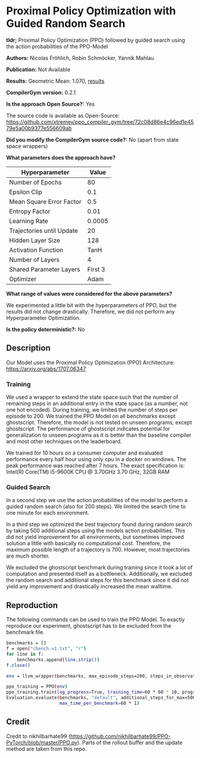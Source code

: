 <!-- To submit a leaderboard entry please fill in this document follow the
instructions in the CONTRIBUTING.md document to file a pull request. -->
# Proximal Policy Optimization with Guided Random Search
**tldr;**
Proximal Policy Optimization (PPO) followed by guided search using the action
probabilities of the PPO-Model

**Authors:** Nicolas Fröhlich, Robin Schmöcker, Yannik Mahlau
<!-- A comma separated list of authors. -->

**Publication:** Not Available
<!-- A link to a publication, if applicable. -->

**Results:** Geometric Mean: 1.070, [results](/results.csv)
<!-- Add one or more links to CSV files containing the raw results. -->

**CompilerGym version:** 0.2.1
<!-- You may print the version of CompilerGym that is installed from the command
line by running:

    python -c 'import compiler_gym; print(compiler_gym.__version__)'
-->

**Is the approach Open Source?:** Yes
<!-- Whether you have released the source code of your approach, yes/no. If
yes, please state the license. -->
The source code is available as Open-Source:
https://github.com/xtremey/ppo_compiler_gym/tree/72c08d86e4c96ed1e4579e5a00b9377e556609ab

**Did you modify the CompilerGym source code?:** No (apart from state space wrappers)
<!-- Whether you made any substantive changes to the CompilerGym source code,
e.g. to optimize the implementation or change the environment dynamics. yes/no.
If yes, please briefly summarize the modifications. -->

**What parameters does the approach have?**
<!-- A description of any tuning parameters. -->
| Hyperparameter            	| Value   	|
|---------------------------	|---------	|
| Number of Epochs          	| 80      	|
| Epsilon Clip              	| 0.1     	|
| Mean Square Error Factor  	| 0.5     	|
| Entropy Factor            	| 0.01    	|
| Learning Rate             	| 0.0005  	|
| Trajectories until Update 	| 20      	|
| Hidden Layer Size         	| 128     	|
| Activation Function       	| TanH    	|
| Number of Layers          	| 4       	|
| Shared Parameter Layers   	| First 3 	|
| Optimizer                 	| Adam    	|

**What range of values were considered for the above parameters?**
<!-- Briefly describe the ranges of values that were considered for each
parameter, and the metrics and dataset used to select from the values. -->
We experimented a little bit with the hyperparameters of PPO, but the results did not
change drastically. Therefore, we did not perform any Hyperparameter Optimization.

**Is the policy deterministic?:** No
<!-- Whether the (state, action) policy is deterministic, yes/no. -->

## Description
<!-- A brief summary of the approach. Please try to be sufficiently descriptive
such that someone could replicate your approach. Insert links to external sites,
publications, images, or other pages where relevant. -->

Our Model uses the Proximal Policy Optimization (PPO) Architecture:
https://arxiv.org/abs/1707.06347

### Training
We used a wrapper to extend the state space such that the number of remaining steps in
an additional entry in the state space (as a number, not one hot encoded). During
training, we limited the number of steps per episode to 200. We trained the PPO Model on all benchmarks
except ghostscript. Therefore, the model is not tested on unseen programs, except ghostscript.
The performance of ghostscript indicates potential for generalization to unseen programs as it is better
than the baseline compiler and most other techniques on the leaderboard.

We trained for 10 hours on a consumer computer and evaluated performance every half hour using only cpu in a docker
on windows. The peak performance was reached after 7 hours.
The exact specification is: Intel(R) Core(TM) i5-9600K CPU @ 3.70GHz 3.70 GHz, 32GB RAM

### Guided Search
In a second step we use the action probabilities of the model to perform a guided
random search (also for 200 steps). We limited the search time to one minute for each
environment.

In a third step we optimized the best trajectory found during random search by taking 500
additional steps using the models action probabilities. This did not yield improvement
for all environments, but sometimes improved solution a little with basically no
computational cost. Therefore, the maximum possible length of a trajectory is 700.
However, most trajectories are much shorter.

We excluded the ghostscript benchmark during training since it took a lot of computation
and presented itself as a bottleneck. Additionally, we excluded the random search and additional
steps for this benchmark since it did not yield any improvement and drastically increased the mean
walltime.

## Reproduction
The following commands can be used to train the PPO Model. To exactly reproduce our experiment, ghostscript has
to be excluded from the benchmark file.
```sh
benchmarks = []
f = open("cbench-v1.txt", "r")
for line in f:
    benchmarks.append(line.strip())
f.close()

env = llvm_wrapper(benchmarks, max_episode_steps=200, steps_in_observation=True)

ppo_training = PPO(env)
ppo_training.train(log_progress=True, training_time=60 * 60 * 10, progress_log_rate=60 * 30)
Evaluation.evaluate(benchmarks, "default", additional_steps_for_max=500, max_trials_per_benchmark=100000,
                    max_time_per_benchmark=60 * 1)
```

## Credit
Credit to nikhilbarhate99
(https://github.com/nikhilbarhate99/PPO-PyTorch/blob/master/PPO.py).
Parts of the rollout buffer and the update method are taken from this repo.
